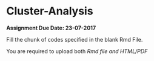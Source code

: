 # Cluster-Analysis

**Assignment Due Date: 23-07-2017**

Fill the chunk of codes specified in the blank Rmd File.

You are required to upload both *Rmd file and HTML/PDF*
